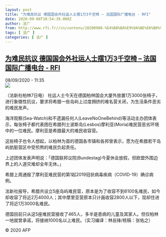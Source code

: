 ```yaml
---
layout: post
title: "为难民抗议 德国国会外社运人士摆1万3千空椅 – 法国国际广播电台 - RFI"
date: 2020-09-08T10:54:39.000Z
author: 法广
from: http://www.rfi.fr//cn/contenu/20200908-%E4%B8%BA%E9%9A%BE%E6%B0%91%E6%8A%97%E8%AE%AE-%E5%BE%B7%E5%9B%BD%E5%9B%BD%E4%BC%9A%E5%A4%96%E7%A4%BE%E8%BF%90%E4%BA%BA%E5%A3%AB%E6%91%861%E4%B8%873%E5%8D%83%E7%A9%BA%E6%A4%85
tags: [ 法广 ]
categories: [ 法广 ]
---
```

<!--1599562479000-->
[为难民抗议 德国国会外社运人士摆1万3千空椅 – 法国国际广播电台 - RFI](http://www.rfi.fr//cn/contenu/20200908-%E4%B8%BA%E9%9A%BE%E6%B0%91%E6%8A%97%E8%AE%AE-%E5%BE%B7%E5%9B%BD%E5%9B%BD%E4%BC%9A%E5%A4%96%E7%A4%BE%E8%BF%90%E4%BA%BA%E5%A3%AB%E6%91%861%E4%B8%873%E5%8D%83%E7%A9%BA%E6%A4%85)
------

<div>
<div>08/09/2020 - 11:35</div><img src="https://s.rfi.fr/media/display/640840e2-f1ba-11ea-96ca-005056a98db9/w:310/p:16x9/int0009b.200908173501.jpg"><div class="t-content__body u-clearfix"><p>（法新社柏林7日电）    社运人士今天在德国柏林国会大厦外放置1万3000张椅子，进行象徵性抗议，要求将希腊一些岛屿上过度拥挤的难名营关闭，为生活条件恶劣的难民发声。</p><p>    海洋观察(Sea-Watch)和不遗漏任何人(LeaveNoOneBehind)等活动主办团体表示，每张椅子都代表困在希腊列士波斯岛(Lesbos)摩利亚(Moria)难民营恶劣环境中的一位难民。摩利亚是希腊最大的难民收容营。</p><p>    这些椅子也令人想起，以柏林为首的德国各市镇和各邦曾表示，愿为在希腊若干岛屿肮脏营区中受煎熬的难民负起责任。</p><p>    上述团体发表声明说：「德国联邦议院(Bundestag)今夏休会放假，但欧盟外围边界上的人道灾难却全年无休。」</p><p>    希腊上周通报了摩利亚难民营的第1起2019冠状病毒疾病（COVID-19）确诊病例。</p><p>    法新社报导，希腊共设立5座岛屿难民营，原本是为了收容不到6100名难民，如今却收容了将近2万4000人；其中摩里亚营原本只计画收容2800人以下，现却住进了将近1万3000名难民。</p><p>    德国目前只从这5座难民营接收了465人，多半是患病的儿童及其家人。但仅柏林一地就曾承诺，将接纳1000名以上难民。（实习编译：林岳锋/核稿：张佑之）</p><p class="t-copyright">© 2020 AFP</p>        </div>
</div>
